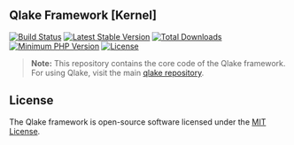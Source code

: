 ## Qlake Framework [Kernel]

[![Build Status](https://travis-ci.org/qlake/framework.svg)](https://travis-ci.org/qlake/framework)
[![Latest Stable Version](https://img.shields.io/github/release/qlake/framework.svg)](https://github.com/latestqlake/framework/releases)
[![Total Downloads](https://img.shields.io/packagist/dt/qlake/framework.svg)](https://packagist.org/packages/qlake/framework)
[![Minimum PHP Version](http://img.shields.io/badge/php-%3E%3D%205.4-8892BF.svg)](https://php.net/)
[![License](https://img.shields.io/packagist/l/qlake/framework.svg)](https://packagist.org/packages/qlake/framework)

> **Note:** This repository contains the core code of the Qlake framework. For using Qlake, visit the main [qlake repository](https://github.com/qlake/qlake).

## License

The Qlake framework is open-source software licensed under the [MIT License](http://opensource.org/licenses/MIT).